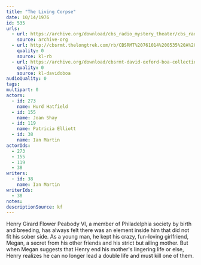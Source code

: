 ```yaml
---
title: "The Living Corpse"
date: 10/14/1976
id: 535
urls: 
  - url: https://archive.org/download/cbs_radio_mystery_theater/cbs_radio_mystery_theater-0501-0550.zip/cbs_radio_mystery_theater-0501-0550%2Fcbsrmt_0535_the_living_corpse.mp3
    source: archive-org
  - url: http://cbsrmt.thelongtrek.com/rb/CBSRMT%20761014%200535%20A%20Living%20Corpse_wbbm_rb.mp3
    quality: 0
    source: kl-rb
  - url: https://archive.org/download/cbsrmt-david-oxford-boa-collection/CBSRMT-761014-0535-The-Living-Corpse-(128-44)_KIXI-{BoA}.mp3
    quality: 0
    source: kl-davidoboa
audioQuality: 0
tags: 
multipart: 0
actors:  
  - id: 273
    name: Hurd Hatfield  
  - id: 155
    name: Joan Shay  
  - id: 119
    name: Patricia Elliott  
  - id: 38
    name: Ian Martin
actorIds:  
  - 273  
  - 155  
  - 119  
  - 38
writers:  
  - id: 38
    name: Ian Martin
writerIds:  
  - 38
notes: 
descriptionSource: kf
---
```

Henry Girard Flower Peabody VI, a member of Philadelphia society by birth and breeding, has always felt there was an element inside him that did not fit his sober side. As a young man, he kept his crazy, fun-loving girlfriend, Megan, a secret from his other friends and his strict but ailing mother. But when Megan suggests that Henry end his mother's lingering life or else, Henry realizes he can no longer lead a double life and must kill one of them.